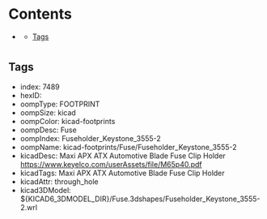



Contents
========

* [](#)
	* [Tags](#tags)

# 

## Tags

- index: 7489
- hexID: 
- oompType: FOOTPRINT
- oompSize: kicad
- oompColor: kicad-footprints
- oompDesc: Fuse
- oompIndex: Fuseholder_Keystone_3555-2
- oompName: kicad-footprints/Fuse/Fuseholder_Keystone_3555-2
- kicadDesc: Maxi APX ATX Automotive Blade Fuse Clip Holder https://www.keyelco.com/userAssets/file/M65p40.pdf
- kicadTags: Maxi APX ATX Automotive Blade Fuse Clip Holder
- kicadAttr: through_hole
- kicad3DModel: ${KICAD6_3DMODEL_DIR}/Fuse.3dshapes/Fuseholder_Keystone_3555-2.wrl
